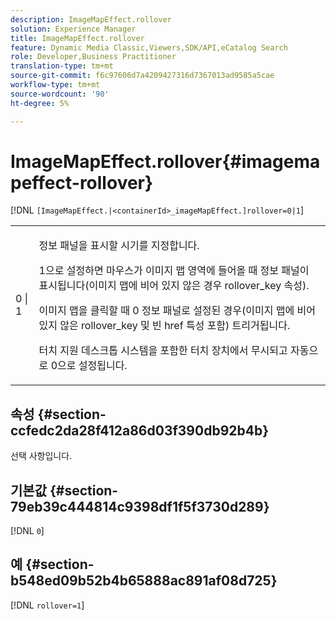 ```yaml
---
description: ImageMapEffect.rollover
solution: Experience Manager
title: ImageMapEffect.rollover
feature: Dynamic Media Classic,Viewers,SDK/API,eCatalog Search
role: Developer,Business Practitioner
translation-type: tm+mt
source-git-commit: f6c97606d7a4209427316d7367013ad9585a5cae
workflow-type: tm+mt
source-wordcount: '90'
ht-degree: 5%

---
```



# ImageMapEffect.rollover{#imagemapeffect-rollover}

[!DNL `[ImageMapEffect.|<containerId>_imageMapEffect.]rollover=0|1`]

<table id="table_2671D63442B54F659C32C4A3CC61DD7C"> 
 <tbody> 
  <tr> 
   <td colname="col1"> <p><span class="codeph"> 0 | 1</span> </p> </td> 
   <td colname="col2"> <p>정보 패널을 표시할 시기를 지정합니다. </p> <p><span class="codeph"> 1</span>으로 설정하면 마우스가 이미지 맵 영역에 들어올 때 정보 패널이 표시됩니다(이미지 맵에 비어 있지 않은 경우 <span class="codeph"> rollover_key</span> 속성). </p> <p>이미지 맵을 클릭할 때 <span class="codeph"> 0</span> 정보 패널로 설정된 경우(이미지 맵에 비어 있지 않은 <span class="codeph"> rollover_key</span> 및 빈 <span class="codeph"> href</span> 특성 포함) 트리거됩니다. </p> <p> 터치 지원 데스크톱 시스템을 포함한 터치 장치에서 무시되고 자동으로 <span class="codeph"> 0</span>으로 설정됩니다. </p> </td> 
  </tr> 
 </tbody> 
</table>

## 속성 {#section-ccfedc2da28f412a86d03f390db92b4b}

선택 사항입니다.

## 기본값 {#section-79eb39c444814c9398df1f5f3730d289}

[!DNL `0`]

## 예 {#section-b548ed09b52b4b65888ac891af08d725}

[!DNL `rollover=1`]
